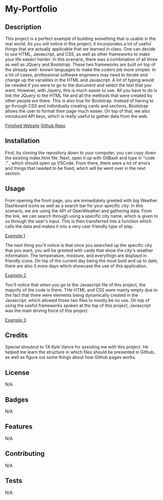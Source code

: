 # My-Portfolio

## Description 

This project is a perfect example of building something that is usable in the real world. As you will notice in this project, it incorporates a lot of useful things that are actually applicable that we learned in class. One can decide to use HTML, Javascript, and CSS, as well as other frameworks to make your life easier/ harder. In this scenario, there was a combination of all three as well as JQuery and Bootstrap. These two frameworks are built on top of the already well- known languages to make the coders job more simpler. In a lot of cases, professional software engineers may need to iterate and change up the variables in the HTML and Javascript. A lot of typing would be needed if you were to go to the document and select the text that you want. However, with Jquery, this is much easier to use. All you have to do is link the JQuery to the HTML file and all the methods that were created by other people are there. This is also true for Bootstrap. Instead of having to go through CSS and individually creating cards and sections, Bootstrap allows the user to format their page much easier. On top of that, we also introduced API keys, which is really useful to gather data from the web.

[Finished Website](https://kevinhng77.github.io/Server-Side-API/)
[Github Repo](https://github.com/kevinhng77/Server-Side-API)


## Installation

First, by cloning the repository down to your computer, you can copy down the existing index.html file. Next, open it up with GitBash and type in "code ." , which should open up VSCode. From there, there were a lot of errors and things that needed to be fixed, which will be went over in the next section.


## Usage 

From opening the front page, you are immediately greeted with big Weather Dashboard icons as well as a search bar for your specific city. In this scenario, we are using the API of OpenWeather and gathering data. From the link, we can search through using a specific city name, which is given to us through the user's input. This is then transferred into a function which calls the data and makes it into a very user friendly type of play.


[Example 1](./assets/example-1.png)

The next thing you'll notice is that once you searched up the specific city that you want, you will be greeted with cards that show the city's weather information. The temperature, moisture, and everythign are displayd in friendly icons. On top of the current day being the most bold and up to date, there are also 5 more days which showcase the use of this application.

[Example 2](./assets/example-2.png)

You'll notice that when you go to the Javascript file of this project, the majority of the code is there. THe HTML and CSS were mainly empty due to the fact that there were elements being dynamically created in the Javascript, which allowed those two files to mostly be no use. On top of using the useful frameworks spoken at the top of this project, Javascript was the main driving force of this project.

[Example 3](./assets/example-3.png)


## Credits

Special shoutout to TA Kyle Vance for assisting me with this project. He helped me learn the structure in which files should be presented in Github, as well as figure out some things about how Github pages works.


## License

N/A

## Badges

N/A

## Features

N/A

## Contributing

N/A

## Tests

N/A